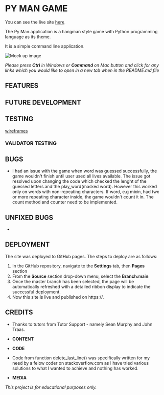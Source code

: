 # **PY MAN GAME**

You can see the live site [here](link/).

The Py Man application is a hangman style game with Python programming language as its theme. 

It is a simple command line application.

![Mock up image](assets/wireframes/mockup.JPG)

*Please press **Ctrl** in Windows or **Command** on Mac button and click for any links which you would like to open in a new tab when in the README.md file*

## **FEATURES**



## **FUTURE DEVELOPMENT**



## **TESTING**

[wireframes](assets/wireframes/.png)


### **VALIDATOR TESTING**


## **BUGS**

-   I had an issue with the game when word was guessed successfully, the game wouldn't finish until user used all lives available. The issue got resolved upon changing the code which checked the lenght of the guessed letters and the play_word(masked word). However this worked only on words with non-repeating characters. If word, e.g mixin, had two or more repeating character inside, the game wouldn't count it in. The count method and counter need to be implemented. 


## **UNFIXED BUGS**

-   


## **DEPLOYMENT**

The site was deployed to GitHub pages. The steps to deploy are as follows:
1.  In the GitHub repository, navigate to the **Settings** tab, then **Pages** section
2.  From the **Source** section drop-down menu, select the **Branch:main**
3.  Once the master branch has been selected, the page will be automatically refreshed with a detailed ribbon display to indicate the successful deployment.
4.  Now this site is live and published on https://.


## **CREDITS**
- Thanks to tutors from Tutor Support - namely Sean Murphy and John Traas.

- **CONTENT**


- **CODE**
- Code from function delete_last_line() was specifically written for my need by a felow coder on stackoverflow.com as I have tried various solutions to what I wanted to achieve and nothing has worked. 
 

- **MEDIA**


*This project is for educational purposes only.*